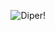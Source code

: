 <p>
    <img align="right" src="https://user-images.githubusercontent.com/86434696/169085393-d41f5671-9cf6-438c-9aeb-5d290710aaf5.gif" alt="Diper!"/>
</p>
